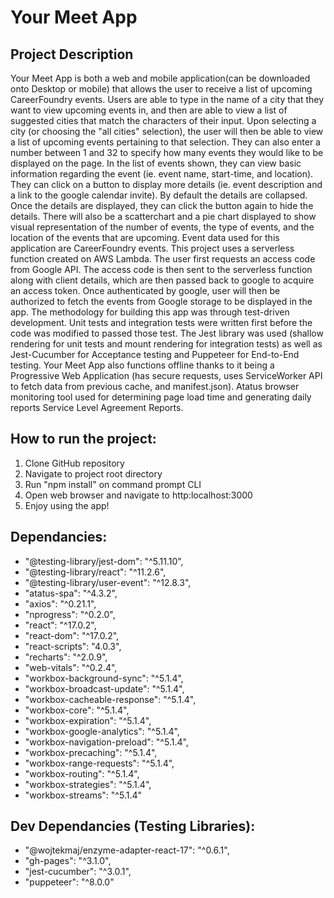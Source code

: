 # Your Meet App

## Project Description
Your Meet App is both a web and mobile application(can be downloaded onto Desktop or mobile) that allows the user to receive a list of upcoming CareerFoundry events. Users are able to type in the name of a city that they want to view upcoming events in, and then are able to view a list of suggested cities that match the characters of their input. Upon selecting a city (or choosing the "all cities" selection), the user will then be able to view a list of upcoming events pertaining to that selection. They can also enter a number between 1 and 32 to specify how many events they would like to be displayed on the page. In the list of events shown, they can view basic information regarding the event (ie. event name, start-time, and location). They can click on a button to display more details (ie. event description and a link to the google calendar invite). By default the details are collapsed. Once the details are displayed, they can click the button again to hide the details. There will also be a scatterchart and a pie chart displayed to show visual representation of the number of events, the type of events, and the location of the events that are upcoming. 
Event data used for this application are CareerFoundry events. This project uses a serverless function created on AWS Lambda. The user first requests an access code from Google API. The access code is then sent to the serverless function along with client details, which are then passed back to google to acquire an access token. Once authenticated by google, user will then be authorized to fetch the events from Google storage to be displayed in the app. 
The methodology for building this app was through test-driven development. Unit tests and integration tests were written first before the code was modified to passed those test. The Jest library was used (shallow rendering for unit tests and mount rendering for integration tests) as well as Jest-Cucumber for Acceptance testing and Puppeteer for End-to-End testing.
Your Meet App also functions offline thanks to it being a Progressive Web Application (has secure requests, uses ServiceWorker API to fetch data from previous cache, and manifest.json).
Atatus browser monitoring tool used for determining page load time and generating daily reports Service Level Agreement Reports.

## How to run the project:
1. Clone GitHub repository
2. Navigate to project root directory
3. Run "npm install" on command prompt CLI
4. Open web browser and navigate to http:localhost:3000
5. Enjoy using the app!

## Dependancies:
 - "@testing-library/jest-dom": "^5.11.10",
 - "@testing-library/react": "^11.2.6",
 - "@testing-library/user-event": "^12.8.3",
 - "atatus-spa": "^4.3.2",
 - "axios": "^0.21.1",
 - "nprogress": "^0.2.0",
 - "react": "^17.0.2",
 - "react-dom": "^17.0.2",
 - "react-scripts": "4.0.3",
 - "recharts": "^2.0.9",
 - "web-vitals": "^0.2.4",
 - "workbox-background-sync": "^5.1.4",
 - "workbox-broadcast-update": "^5.1.4",
 - "workbox-cacheable-response": "^5.1.4",
 - "workbox-core": "^5.1.4",
 - "workbox-expiration": "^5.1.4",
 - "workbox-google-analytics": "^5.1.4",
 - "workbox-navigation-preload": "^5.1.4",
 - "workbox-precaching": "^5.1.4",
 - "workbox-range-requests": "^5.1.4",
 - "workbox-routing": "^5.1.4",
 - "workbox-strategies": "^5.1.4",
 - "workbox-streams": "^5.1.4"

## Dev Dependancies (Testing Libraries):
 - "@wojtekmaj/enzyme-adapter-react-17": "^0.6.1",
 - "gh-pages": "^3.1.0",
 - "jest-cucumber": "^3.0.1",
 - "puppeteer": "^8.0.0"